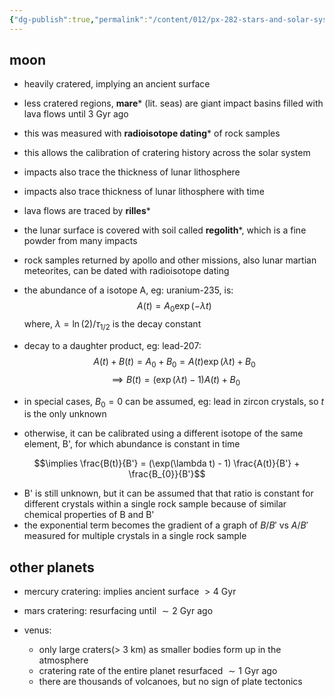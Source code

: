 ```yaml
---
{"dg-publish":true,"permalink":"/content/012/px-282-stars-and-solar-system/term-2-solar-system/j-terrestrial-planets/px-282-j6-surfaces/","noteIcon":"1","created":"2025-01-31T16:23:21.305+00:00","updated":"2025-01-31T16:57:36.919+00:00"}
---
```


## moon
- heavily cratered, implying an ancient surface
- less cratered regions, **mare*** (lit. seas) are giant impact basins filled with lava flows until $3$ Gyr ago
- this was measured with **radioisotope dating*** of rock samples
- this allows the calibration of cratering history across the solar system
- impacts also trace the thickness of lunar lithosphere
- impacts also trace thickness of lunar lithosphere with time
- lava flows are traced by **rilles***
- the lunar surface is covered with soil called **regolith***, which is a fine powder from many impacts
- rock samples returned by apollo and other missions, also lunar martian meteorites, can be dated with radioisotope dating
- the abundance of a isotope A, eg: uranium-235, is:
$$A(t) = A_{0} \exp(-\lambda t)$$
	where, $\lambda = \ln(2)/\tau_{1/2}$ is the decay constant

- decay to a daughter product, eg: lead-207:
$$A(t) + B(t) = A_{0} + B_{0} = A(t) \exp(\lambda t) + B_{0}$$
$$\implies B(t) = (\exp(\lambda t) - 1) A(t) + B_{0}$$

- in special cases, $B_{0} = 0$ can be assumed, eg: lead in zircon crystals, so $t$ is the only unknown
- otherwise, it can be calibrated using a different isotope of the same element, B', for which abundance is constant in time

$$\implies \frac{B(t)}{B'} = (\exp(\lambda t) - 1) \frac{A(t)}{B'} + \frac{B_{0}}{B'}$$
- B' is still unknown, but it can be assumed that that ratio is constant for different crystals within a single rock sample because of similar chemical properties of B and B'
- the exponential term becomes the gradient of a graph of $B/B'$ vs $A/B'$ measured for multiple crystals in a single rock sample

## other planets
- mercury cratering: implies ancient surface $> 4$ Gyr
- mars cratering: resurfacing until $\sim 2$ Gyr ago

- venus: 
	- only large craters(> 3 km) as smaller bodies form up in the atmosphere
	- cratering rate of the entire planet resurfaced $\sim 1$ Gyr ago
	- there are thousands of volcanoes, but no sign of plate tectonics
